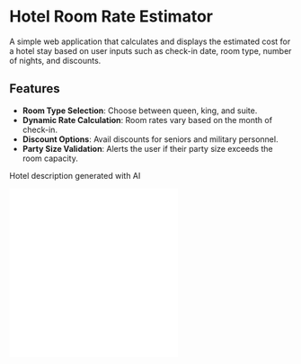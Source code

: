 # Hotel Room Rate Estimator

A simple web application that calculates and displays the estimated cost for a hotel stay based on user inputs such as check-in date, room type, number of nights, and discounts.

## Features

- **Room Type Selection**: Choose between queen, king, and suite.
- **Dynamic Rate Calculation**: Room rates vary based on the month of check-in.
- **Discount Options**: Avail discounts for seniors and military personnel.
- **Party Size Validation**: Alerts the user if their party size exceeds the room capacity.

Hotel description generated with AI

![Home Page](/index.html)
![Overnight Cost Estimator](/overnight.html)

